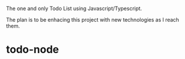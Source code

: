 The one and only Todo List using Javascript/Typescript. 

The plan is to be enhacing this project with new technologies as I reach them. 

# todo-node